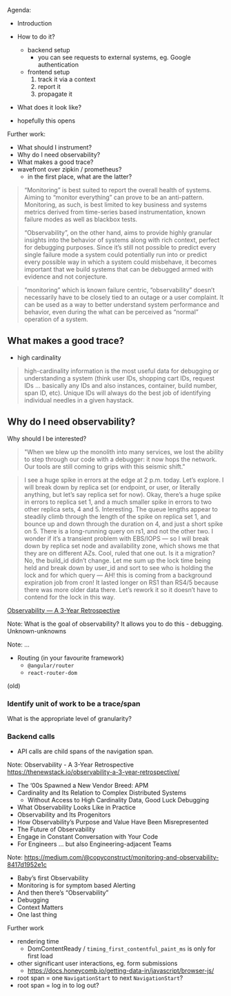 

Agenda:
- Introduction

- How to do it?
  - backend setup
    - you can see requests to external systems, eg. Google authentication
  - frontend setup
    1. track it via a context
    2. report it
    3. propagate it

- What does it look like?

- hopefully this opens

Further work:
- What should I instrument?
- Why do I need observability?
- What makes a good trace?
- wavefront over zipkin / prometheus?
  - in the first place, what are the latter?

> “Monitoring” is best suited to report the overall health of systems. Aiming to “monitor everything” can prove to be an anti-pattern. Monitoring, as such, is best limited to key business and systems metrics derived from time-series based instrumentation, known failure modes as well as blackbox tests.
>
> “Observability”, on the other hand, aims to provide highly granular insights into the behavior of systems along with rich context, perfect for debugging purposes. Since it’s still not possible to predict every single failure mode a system could potentially run into or predict every possible way in which a system could misbehave, it becomes important that we build systems that can be debugged armed with evidence and not conjecture.

> “monitoring” which is known failure centric, “observability” doesn’t necessarily have to be closely tied to an outage or a user complaint. It can be used as a way to better understand system performance and behavior, even during the what can be perceived as “normal” operation of a system.



## What makes a good trace?

 - high cardinality

  > high-cardinality information is the most useful data for debugging or understanding a system (think user IDs, shopping cart IDs, request IDs ... basically any IDs and also instances, container, build number, span ID, etc). Unique IDs will always do the best job of identifying individual needles in a given haystack.

## Why do I need observability?

Why should I be interested?

> "When we blew up the monolith into many services, we lost the ability to step through our code with a debugger: it now hops the network. Our tools are still coming to grips with this seismic shift."

> I see a huge spike in errors at the edge at 2 p.m. today. Let’s explore. I will break down by replica set (or endpoint, or user, or literally anything, but let’s say replica set for now). Okay, there’s a huge spike in errors to replica set 1, and a much smaller spike in errors to two other replica sets, 4 and 5. Interesting. The queue lengths appear to steadily climb through the length of the spike on replica set 1, and bounce up and down through the duration on 4, and just a short spike on 5. There is a long-running query on rs1, and not the other two. I wonder if it’s a transient problem with EBS/IOPS — so I will break down by replica set node and availability zone, which shows me that they are on different AZs. Cool, ruled that one out. Is it a migration? No, the build_id didn’t change. Let me sum up the lock time being held and break down by user_id and sort to see who is holding the lock and for which query — AH! this is coming from a background expiration job from cron! It lasted longer on RS1 than RS4/5 because there was more older data there. Let’s rework it so it doesn’t have to contend for the lock in this way. <!-- .element: style="font-size: 0.48em" -->

[Observability — A 3-Year Retrospective](https://thenewstack.io/observability-a-3-year-retrospective/) <!-- .element: style="font-size: 0.48em; right: -20%" -->

Note:
What is the goal of observability? It allows you to do this - debugging. Unknown-unknowns



<!-- ![Youtube, example of SPA]({{ "/public/img/2020-09-03-observability-and-the-frontend-initial-steps/Youtube-spa-example.png" | relative_url}}) --> <!-- .element: style="max-width: 80%; margin: 0" -->



Note:
...

- Routing (in your favourite framework)
  - `@angular/router`
  - `react-router-dom`

(old)
### Identify unit of work to be a trace/span

What is the appropriate level of granularity?

### Backend calls

- API calls are child spans of the navigation span.






<!-- .slide: data-background-image="{{ "/public/img/2020-09-03-observability-and-the-frontend-initial-steps/Observability-A-3-Year-Retrospective.png" | relative_url}}" data-background-size="50%" -->

Note:
Observability - A 3-Year Retrospective https://thenewstack.io/observability-a-3-year-retrospective/
   - The ‘00s Spawned a New Vendor Breed: APM
   - Cardinality and Its Relation to Complex Distributed Systems
     - Without Access to High Cardinality Data, Good Luck Debugging
   - What Observability Looks Like in Practice
   - Observability and Its Progenitors
   - How Observability’s Purpose and Value Have Been Misrepresented
   - The Future of Observability
   - Engage in Constant Conversation with Your Code
   - For Engineers … but also Engineering-adjacent Teams


<!-- .slide: data-background-image="{{ "/public/img/2020-09-03-observability-and-the-frontend-initial-steps/Monitoring-and-Observability.png" | relative_url}}" data-background-size="80%" -->

Note:
https://medium.com/@copyconstruct/monitoring-and-observability-8417d1952e1c
   - Baby’s first Observability
   - Monitoring is for symptom based Alerting
   - And then there’s “Observability”
   - Debugging
   - Context Matters
   - One last thing



<!-- .slide: data-background-image="{{ "/public/img/2020-09-03-observability-and-the-frontend-initial-steps/Tutorial-Adding-distributed-tracing-instrumentation.png" | relative_url}}" data-background-size="50%" -->




Further work

- rendering time
  - DomContentReady / `timing_first_contentful_paint_ms` is only for first load
- other significant user interactions, eg. form submissions
  - https://docs.honeycomb.io/getting-data-in/javascript/browser-js/
- root span = one `NavigationStart` to next `NavigationStart`?
- root span = log in to log out?
